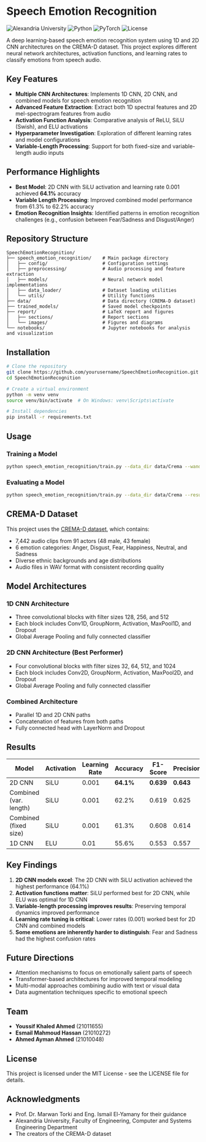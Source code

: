 # Speech Emotion Recognition

![Alexandria University](https://img.shields.io/badge/Alexandria%20University-Faculty%20of%20Engineering-blue)
![Python](https://img.shields.io/badge/Python-3.8+-blue.svg)
![PyTorch](https://img.shields.io/badge/PyTorch-1.9+-blue.svg)
![License](https://img.shields.io/badge/License-MIT-green.svg)

A deep learning-based speech emotion recognition system using 1D and 2D CNN architectures on the CREMA-D dataset. This project explores different neural network architectures, activation functions, and learning rates to classify emotions from speech audio.

## Key Features

- **Multiple CNN Architectures**: Implements 1D CNN, 2D CNN, and combined models for speech emotion recognition
- **Advanced Feature Extraction**: Extract both 1D spectral features and 2D mel-spectrogram features from audio
- **Activation Function Analysis**: Comparative analysis of ReLU, SiLU (Swish), and ELU activations
- **Hyperparameter Investigation**: Exploration of different learning rates and model configurations
- **Variable-Length Processing**: Support for both fixed-size and variable-length audio inputs

## Performance Highlights

- **Best Model**: 2D CNN with SiLU activation and learning rate 0.001 achieved **64.1%** accuracy
- **Variable Length Processing**: Improved combined model performance from 61.3% to 62.2% accuracy
- **Emotion Recognition Insights**: Identified patterns in emotion recognition challenges (e.g., confusion between Fear/Sadness and Disgust/Anger)

## Repository Structure

```
SpeechEmotionRecognition/
├── speech_emotion_recognition/    # Main package directory
│   ├── config/                    # Configuration settings
│   ├── preprocessing/             # Audio processing and feature extraction
│   ├── models/                    # Neural network model implementations
│   ├── data_loader/               # Dataset loading utilities
│   └── utils/                     # Utility functions
├── data/                          # Data directory (CREMA-D dataset)
├── trained_models/                # Saved model checkpoints
├── report/                        # LaTeX report and figures
│   ├── sections/                  # Report sections
│   └── images/                    # Figures and diagrams
└── notebooks/                     # Jupyter notebooks for analysis and visualization
```

## Installation

```bash
# Clone the repository
git clone https://github.com/yourusername/SpeechEmotionRecognition.git
cd SpeechEmotionRecognition

# Create a virtual environment
python -m venv venv
source venv/bin/activate  # On Windows: venv\Scripts\activate

# Install dependencies
pip install -r requirements.txt
```

## Usage

### Training a Model

```bash
python speech_emotion_recognition/train.py --data_dir data/Crema --wandb_project SER
```

### Evaluating a Model

```bash
python speech_emotion_recognition/train.py --data_dir data/Crema --resume_checkpoint trained_models/best_combined_ser_model.pth
```

## CREMA-D Dataset

This project uses the [CREMA-D dataset](https://github.com/CheyneyComputerScience/CREMA-D), which contains:
- 7,442 audio clips from 91 actors (48 male, 43 female)
- 6 emotion categories: Anger, Disgust, Fear, Happiness, Neutral, and Sadness
- Diverse ethnic backgrounds and age distributions
- Audio files in WAV format with consistent recording quality

## Model Architectures

### 1D CNN Architecture
- Three convolutional blocks with filter sizes 128, 256, and 512
- Each block includes Conv1D, GroupNorm, Activation, MaxPool1D, and Dropout
- Global Average Pooling and fully connected classifier

### 2D CNN Architecture (Best Performer)
- Four convolutional blocks with filter sizes 32, 64, 512, and 1024
- Each block includes Conv2D, GroupNorm, Activation, MaxPool2D, and Dropout
- Global Average Pooling and fully connected classifier

### Combined Architecture
- Parallel 1D and 2D CNN paths
- Concatenation of features from both paths
- Fully connected head with LayerNorm and Dropout

## Results

| Model                  | Activation | Learning Rate | Accuracy  | F1-Score  | Precision |
| ---------------------- | ---------- | ------------- | --------- | --------- | --------- |
| 2D CNN                 | SiLU       | 0.001         | **64.1%** | **0.639** | **0.643** |
| Combined (var. length) | SiLU       | 0.001         | 62.2%     | 0.619     | 0.625     |
| Combined (fixed size)  | SiLU       | 0.001         | 61.3%     | 0.608     | 0.614     |
| 1D CNN                 | ELU        | 0.01          | 55.6%     | 0.553     | 0.557     |

## Key Findings

1. **2D CNN models excel**: The 2D CNN with SiLU activation achieved the highest performance (64.1%)
2. **Activation functions matter**: SiLU performed best for 2D CNN, while ELU was optimal for 1D CNN
3. **Variable-length processing improves results**: Preserving temporal dynamics improved performance
4. **Learning rate tuning is critical**: Lower rates (0.001) worked best for 2D CNN and combined models
5. **Some emotions are inherently harder to distinguish**: Fear and Sadness had the highest confusion rates

## Future Directions

- Attention mechanisms to focus on emotionally salient parts of speech
- Transformer-based architectures for improved temporal modeling
- Multi-modal approaches combining audio with text or visual data
- Data augmentation techniques specific to emotional speech

## Team

- **Youssif Khaled Ahmed** (21011655)
- **Esmail Mahmoud Hassan** (21010272)
- **Ahmed Ayman Ahmed** (21010048)

## License

This project is licensed under the MIT License - see the LICENSE file for details.

## Acknowledgments

- Prof. Dr. Marwan Torki and Eng. Ismail El-Yamany for their guidance
- Alexandria University, Faculty of Engineering, Computer and Systems Engineering Department
- The creators of the CREMA-D dataset 